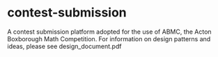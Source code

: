 # contest-submission

A contest submission platform adopted for the use of ABMC, the Acton Boxborough Math Competition. For information on design patterns and ideas, please see design_document.pdf

